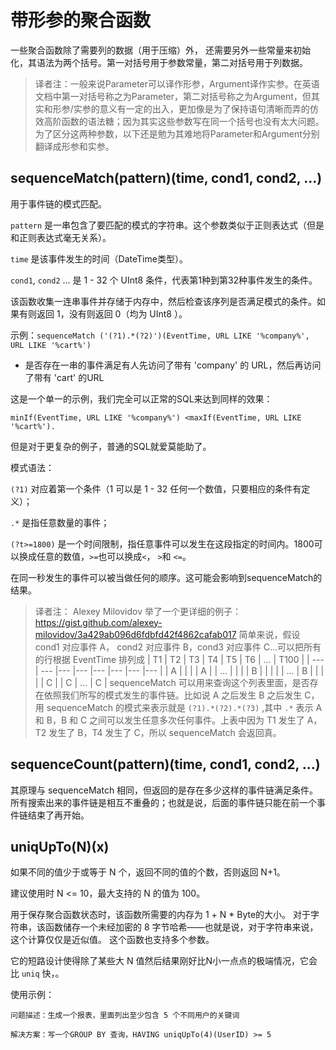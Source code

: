 <a name="aggregate_functions_parametric"></a>

# 带形参的聚合函数

一些聚合函数除了需要列的数据（用于压缩）外， 还需要另外一些常量来初始化，其语法为两个括号。第一对括号用于参数常量，第二对括号用于列数据。

> 译者注：一般来说Parameter可以译作形参，Argument译作实参。在英语文档中第一对括号称之为Parameter，第二对括号称之为Argument，但其实和形参/实参的意义有一定的出入，更加像是为了保持语句清晰而弄的仿效高阶函数的语法糖；因为其实这些参数写在同一个括号也没有太大问题。为了区分这两种参数，以下还是勉为其难地将Parameter和Argument分别翻译成形参和实参。

## sequenceMatch(pattern)(time, cond1, cond2, ...)

用于事件链的模式匹配。

`pattern` 是一串包含了要匹配的模式的字符串。这个参数类似于正则表达式（但是和正则表达式毫无关系）。

`time` 是该事件发生的时间（DateTime类型）。

`cond1`, `cond2` ... 是 1 - 32 个 UInt8 条件，代表第1种到第32种事件发生的条件。

该函数收集一连串事件并存储于内存中，然后检查该序列是否满足模式的条件。如果有则返回 1，没有则返回 0（均为 UInt8 ）。

示例：`sequenceMatch ('(?1).*(?2)')(EventTime, URL LIKE '%company%', URL LIKE '%cart%')`

- 是否存在一串的事件满足有人先访问了带有 'company' 的 URL，然后再访问了带有 'cart' 的URL

这是一个单一的示例，我们完全可以正常的SQL来达到同样的效果：

```text
minIf(EventTime, URL LIKE '%company%') <maxIf(EventTime, URL LIKE '%cart%').
```

但是对于更复杂的例子，普通的SQL就爱莫能助了。

模式语法：

`(?1)` 对应着第一个条件（1 可以是 1 - 32 任何一个数值，只要相应的条件有定义）；

`.*` 是指任意数量的事件；

`(?t>=1800)` 是一个时间限制，指任意事件可以发生在这段指定的时间内。1800可以换成任意的数值，`>=`也可以换成`<`， `>`和 `<=`。

在同一秒发生的事件可以被当做任何的顺序。这可能会影响到sequenceMatch的结果。

> 译者注：
> Alexey Milovidov 举了一个更详细的例子：https://gist.github.com/alexey-milovidov/3a429ab096d6fdbfd42f4862cafab017
> 简单来说，假设 cond1 对应事件 A， cond2 对应事件 B，cond3 对应事件 C...可以把所有的行根据 EventTime 排列成
> | T1 | T2 | T3 | T4 | T5 | T6 | ... | T100 |
> | --- | --- |--- |--- |--- |--- |--- |--- |
> | A | | | | A | | ... | |
> |  | B | | | | | ... | B |
> | | | | C | | C | ... | C |
> sequenceMatch 可以用来查询这个列表里面，是否存在依照我们所写的模式发生的事件链。比如说 A 之后发生 B 之后发生 C，用 sequenceMatch 的模式来表示就是 `(?1).*(?2).*(?3)` ,其中 `.*` 表示 A 和 B，B 和 C 之间可以发生任意多次任何事件。上表中因为 T1 发生了 A，T2 发生了 B，T4 发生了 C，所以 sequenceMatch 会返回真。
## sequenceCount(pattern)(time, cond1, cond2, ...)

其原理与 sequenceMatch 相同，但返回的是存在多少这样的事件链满足条件。
所有搜索出来的事件链是相互不重叠的；也就是说，后面的事件链只能在前一个事件链结束了再开始。

## uniqUpTo(N)(x)

如果不同的值少于或等于 N 个，返回不同的值的个数，否则返回 N+1。

建议使用时 N <= 10，最大支持的 N 的值为 100。

用于保存聚合函数状态时，该函数所需要的内存为 1 + N \* Byte的大小。
对于字符串，该函数储存一个未经加密的 8 字节哈希——也就是说，对于字符串来说，这个计算仅仅是近似值。
这个函数也支持多个参数。

它的短路设计使得除了某些大 N 值然后结果刚好比N小一点点的极端情况，它会比 `uniq` 快，。

使用示例：

```text
问题描述：生成一个报表，里面列出至少包含 5 个不同用户的关键词

解决方案：写一个GROUP BY 查询，HAVING uniqUpTo(4)(UserID) >= 5
```
